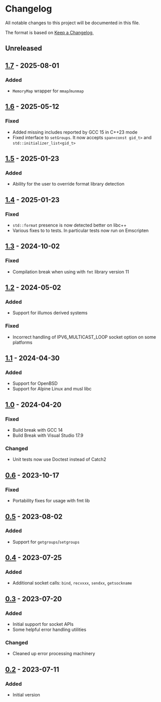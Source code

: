 # Changelog
All notable changes to this project will be documented in this file.

The format is based on [Keep a Changelog](https://keepachangelog.com/en/1.0.0/),

## Unreleased

## [1.7] - 2025-08-01

### Added
- `MemoryMap` wrapper for `mmap`/`munmap`

## [1.6] - 2025-05-12

### Fixed
- Added missing includes reported by GCC 15 in C++23 mode
- Fixed interface to `setGroups`. It now accepts `span<const gid_t>` and `std::initializer_list<gid_t>`

## [1.5] - 2025-01-23

### Added
- Ability for the user to override format library detection

## [1.4] - 2025-01-23

### Fixed
- `std::format` presence is now detected better on libc++
- Various fixes to to tests. In particular tests now run on Emscripten 

## [1.3] - 2024-10-02

### Fixed
- Compilation break when using with `fmt` library version 11

## [1.2] - 2024-05-02

### Added
- Support for illumos derived systems

### Fixed
- Incorrect handling of IPV6_MULTICAST_LOOP socket option on some platforms

## [1.1] - 2024-04-30

### Added
- Support for OpenBSD
- Support for Alpine Linux and musl libc

## [1.0] - 2024-04-20

### Fixed
- Build break with GCC 14
- Build Break with Visual Studio 17.9

### Changed
- Unit tests now use Doctest instead of Catch2

## [0.6] - 2023-10-17
### Fixed
- Portability fixes for usage with fmt lib

## [0.5] - 2023-08-02

### Added
- Support for `getgroups`/`setgroups`

## [0.4] - 2023-07-25

### Added
- Additional socket calls: `bind`, `recvxxx`, `sendxx`, `getsockname`

## [0.3] - 2023-07-20

### Added
- Initial support for socket APIs
- Some helpful error handling utilities

### Changed
- Cleaned up error processing machinery

## [0.2] - 2023-07-11

### Added
- Initial version

[0.2]: https://github.com/gershnik/ptl/releases/v0.2
[0.3]: https://github.com/gershnik/ptl/releases/v0.3
[0.4]: https://github.com/gershnik/ptl/releases/v0.4
[0.5]: https://github.com/gershnik/ptl/releases/v0.5
[0.6]: https://github.com/gershnik/ptl/releases/v0.6
[1.0]: https://github.com/gershnik/ptl/releases/v1.0
[1.1]: https://github.com/gershnik/ptl/releases/v1.1
[1.2]: https://github.com/gershnik/ptl/releases/v1.2
[1.3]: https://github.com/gershnik/ptl/releases/v1.3
[1.4]: https://github.com/gershnik/ptl/releases/v1.4
[1.5]: https://github.com/gershnik/ptl/releases/v1.5
[1.6]: https://github.com/gershnik/ptl/releases/v1.6
[1.7]: https://github.com/gershnik/ptl/releases/v1.7

